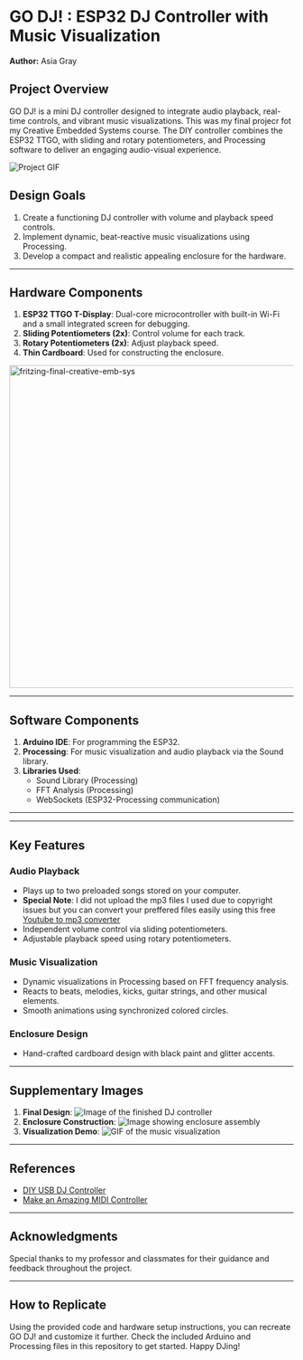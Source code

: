 # GO DJ! : ESP32 DJ Controller with Music Visualization

**Author:** Asia Gray

## Project Overview
GO DJ! is a mini DJ controller designed to integrate audio playback, real-time controls, and vibrant music visualizations. This was my final projecr fot my Creative Embedded Systems course. The DIY controller combines the ESP32 TTGO, with sliding and rotary potentiometers, and Processing software to deliver an engaging audio-visual experience. 

![Project GIF](link-to-gif-here)

## Design Goals
1. Create a functioning DJ controller with volume and playback speed controls.
2. Implement dynamic, beat-reactive music visualizations using Processing.
3. Develop a compact and realistic appealing enclosure for the hardware.
---

## Hardware Components

1. **ESP32 TTGO T-Display**: Dual-core microcontroller with built-in Wi-Fi and a small integrated screen for debugging.
2. **Sliding Potentiometers (2x)**: Control volume for each track.
3. **Rotary Potentiometers (2x)**: Adjust playback speed.
4. **Thin Cardboard**: Used for constructing the enclosure.

<img width="571" alt="fritzing-final-creative-emb-sys" src="https://github.com/user-attachments/assets/c1ab91a8-47d6-4531-b727-4ea007c02d9f" />


---

## Software Components

1. **Arduino IDE**: For programming the ESP32.
2. **Processing**: For music visualization and audio playback via the Sound library.
3. **Libraries Used**:
   - Sound Library (Processing)
   - FFT Analysis (Processing)
   - WebSockets (ESP32-Processing communication)

---

---

## Key Features

### Audio Playback
- Plays up to two preloaded songs stored on your computer.
- **Special Note**: I did not upload the mp3 files I used due to copyright issues but you can convert your preffered files easily using this free [Youtube to mp3 converter](https://cnvmp3.com/)
- Independent volume control via sliding potentiometers.
- Adjustable playback speed using rotary potentiometers.

### Music Visualization
- Dynamic visualizations in Processing based on FFT frequency analysis.
- Reacts to beats, melodies, kicks, guitar strings, and other musical elements.
- Smooth animations using synchronized colored circles.

### Enclosure Design
- Hand-crafted cardboard design with black paint and glitter accents.

---


## Supplementary Images
1. **Final Design**: ![Image of the finished DJ controller](link-to-image-here)
2. **Enclosure Construction**: ![Image showing enclosure assembly](link-to-image-here)
3. **Visualization Demo**: ![GIF of the music visualization](link-to-image-here)

---

## References
- [DIY USB DJ Controller](https://www.instructables.com/DIY-USB-DJ-Controller/)
- [Make an Amazing MIDI Controller](https://www.instructables.com/Make-an-Amazing-MIDI-Controller/)

---

## Acknowledgments
Special thanks to my professor and classmates for their guidance and feedback throughout the project.

---

## How to Replicate
Using the provided code and hardware setup instructions, you can recreate GO DJ! and customize it further. Check the included Arduino and Processing files in this repository to get started. Happy DJing!

